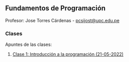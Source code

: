 ## Fundamentos de Programación

Profesor: Jose Torres Cárdenas - pcsijost@upc.edu.pe

### Clases

Apuntes de las clases:

1. [Clase 1: Introducción a la programación (21-05-2022)](/Clases/21052022.md)
